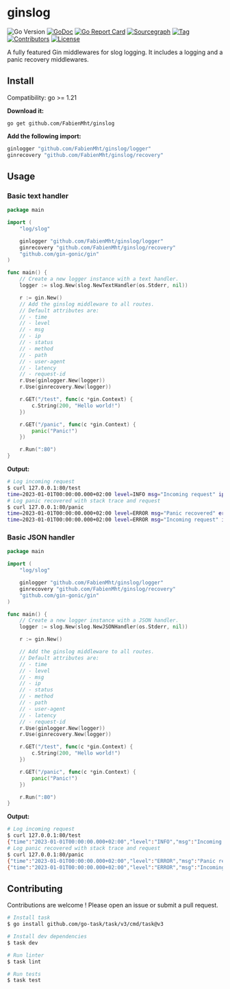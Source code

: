 # ginslog

![Go Version](https://img.shields.io/github/go-mod/go-version/FabienMht/ginslog.svg)
[![GoDoc](https://img.shields.io/badge/godoc-reference-blue.svg)](https://pkg.go.dev/github.com/FabienMht/ginslog)
[![Go Report Card](https://goreportcard.com/badge/github.com/FabienMht/ginslog)](https://goreportcard.com/report/github.com/FabienMht/ginslog)
[![Sourcegraph](https://sourcegraph.com/github.com/FabienMht/ginslog/-/badge.svg)](https://sourcegraph.com/github.com/FabienMht/ginslog)
[![Tag](https://img.shields.io/github/tag/FabienMht/ginslog.svg)](https://github.com/FabienMht/ginslog/tags)
[![Contributors](https://img.shields.io/github/contributors/FabienMht/ginslog)](https://github.com/FabienMht/ginslog/graphs/contributors)
[![License](https://img.shields.io/github/license/FabienMht/ginslog)](./LICENSE)

A fully featured Gin middlewares for slog logging.
It includes a logging and a panic recovery middlewares.

## Install

Compatibility: go >= 1.21

**Download it:**

```
go get github.com/FabienMht/ginslog
```

**Add the following import:**

```go
ginlogger "github.com/FabienMht/ginslog/logger"
ginrecovery "github.com/FabienMht/ginslog/recovery"
```

## Usage

### Basic text handler

```go
package main

import (
    "log/slog"

    ginlogger "github.com/FabienMht/ginslog/logger"
    ginrecovery "github.com/FabienMht/ginslog/recovery"
    "github.com/gin-gonic/gin"
)

func main() {
    // Create a new logger instance with a text handler.
    logger := slog.New(slog.NewTextHandler(os.Stderr, nil))

    r := gin.New()
    // Add the ginslog middleware to all routes.
    // Default attributes are:
    // - time
    // - level
    // - msg
    // - ip
    // - status
    // - method
    // - path
    // - user-agent
    // - latency
    // - request-id
    r.Use(ginlogger.New(logger))
    r.Use(ginrecovery.New(logger))

    r.GET("/test", func(c *gin.Context) {
        c.String(200, "Hello world!")
    })

    r.GET("/panic", func(c *gin.Context) {
        panic("Panic!")
    })

    r.Run(":80")
}
```

**Output:**

```bash
# Log incoming request
$ curl 127.0.0.1:80/test
time=2023-01-01T00:00:00.000+02:00 level=INFO msg="Incoming request" ip="127.0.0.1" status=200 method=GET path=/test user-agent=curl/7.86.0 latency=13.877µs request-id=52fdfc07-2182-454f-963f-5f0f9a621d72
# Log panic recovered with stack trace and request
$ curl 127.0.0.1:80/panic
time=2023-01-01T00:00:00.000+02:00 level=ERROR msg="Panic recovered" error="Unexpected error" request="GET /panic HTTP/1.1\r\nHost: 127.0.0.1:8080\r\nAccept: */*\r\nUser-Agent: curl/7.86.0\r\n\r\n" stack="goroutine 19 [running]:\nruntime/debug.Stack()\n\t/usr/lib/go/src/runtime/debug/stack.go:24 +0x5e\n...\ncreated by net/http.(*Server).Serve in goroutine 1\n\t/usr/lib/go/src/net/http/server.go:3086 +0x5cb\n"
time=2023-01-01T00:00:00.000+02:00 level=ERROR msg="Incoming request" ip=127.0.0.1 status=500 method=GET path=/panic user-agent=curl/7.86.0 latency=220.331µs
```

### Basic JSON handler

```go
package main

import (
    "log/slog"

    ginlogger "github.com/FabienMht/ginslog/logger"
    ginrecovery "github.com/FabienMht/ginslog/recovery"
    "github.com/gin-gonic/gin"
)

func main() {
    // Create a new logger instance with a JSON handler.
    logger := slog.New(slog.NewJSONHandler(os.Stderr, nil))

    r := gin.New()

    // Add the ginslog middleware to all routes.
    // Default attributes are:
    // - time
    // - level
    // - msg
    // - ip
    // - status
    // - method
    // - path
    // - user-agent
    // - latency
    // - request-id
    r.Use(ginlogger.New(logger))
    r.Use(ginrecovery.New(logger))

    r.GET("/test", func(c *gin.Context) {
        c.String(200, "Hello world!")
    })

    r.GET("/panic", func(c *gin.Context) {
        panic("Panic!")
    })

    r.Run(":80")
}
```

**Output:**

```bash
# Log incoming request
$ curl 127.0.0.1:80/test
{"time":"2023-01-01T00:00:00.000+02:00","level":"INFO","msg":"Incoming request","ip":"127.0.0.1","status":200,"method":"GET","path":"/test","user-agent":"curl/7.86.0","latency":43750,"request-id":"52fdfc07-2182-454f-963f-5f0f9a621d72"}
# Log panic recovered with stack trace and request
$ curl 127.0.0.1:80/panic
{"time":"2023-01-01T00:00:00.000+02:00","level":"ERROR","msg":"Panic recovered","error":"Unexpected error","request":"GET /panic HTTP/1.1\r\nHost: 127.0.0.1:8080\r\nAccept: */*\r\nUser-Agent: curl/7.86.0\r\n\r\n","stack":"goroutine 6 [running]:\nruntime/debug.Stack()\n\t/usr/lib/go/src/runtime/debug/stack.go:24 +0x5e\n...\ncreated by net/http.(*Server).Serve in goroutine 1\n\t/usr/lib/go/src/net/http/server.go:3086 +0x5cb\n"}
{"time":"2023-01-01T00:00:00.000+02:00","level":"ERROR","msg":"Incoming request","ip":"127.0.0.1","status":500,"method":"GET","path":"/panic","user-agent":"curl/7.86.0","latency":209845,"request-id":"52fdfc07-2182-454f-963f-5f0f9a621d72"}
```

## Contributing

Contributions are welcome ! Please open an issue or submit a pull request.

```bash
# Install task
$ go install github.com/go-task/task/v3/cmd/task@v3

# Install dev dependencies
$ task dev

# Run linter
$ task lint

# Run tests
$ task test
```
